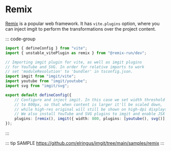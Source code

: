 # Remix

[Remix](https://remix.run) is a popular web framework. It has `vite.plugins` option, where you can inject imgit to perform the transformations over the project content.

::: code-group

```ts [vite.config.ts]
import { defineConfig } from "vite";
import { unstable_vitePlugin as remix } from "@remix-run/dev";

// Importing imgit plugin for vite, as well as imgit plugins
// for YouTube and SVG. In order for relative imports to work
// set 'moduleResolution' to 'bundler' in tsconfig.json.
import imgit from "imgit/vite";
import youtube from "imgit/youtube";
import svg from "imgit/svg";

export default defineConfig({
    // Configure and inject imgit. In this case we set width threshold
    // to 800px, so that when content is larger it'll be scaled down,
    // while high-res original will still be shown on high-dpi displays.
    // We also install YouTube and SVG plugins to imgit and enable JSX syntax.
    plugins: [remix(), imgit({ width: 800, plugins: [youtube(), svg()], build: "jsx" })]
});
```

:::

::: tip SAMPLE
https://github.com/elringus/imgit/tree/main/samples/remix
:::
